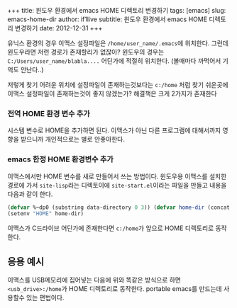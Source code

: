 +++
title: 윈도우 환경에서 emacs HOME 디렉토리 변경하기
tags: [emacs]
slug: emacs-home-dir
author: if1live
subtitle: 윈도우 환경에서 emacs HOME 디렉토리 변경하기
date: 2012-12-31
+++

유닉스 환경의 경우 이맥스 설정파일은 `/home/user_name/.emacs`에 위치한다. 그런데 윈도우라면 저런 경로가 존재할리가 없잖아? 윈도우의 경우는 `C:/Users/user_name/blabla....` 어딘가에 적절히 위치한다. (볼때마다 까먹어서 기억도 안난다..)

저렇게 찾기 어려운 위치에 설정파일이 존재하는것보다는 `c:/home` 처럼 찾기 쉬운곳에 이맥스 설정파일이 존재하는것이 좋지 않겠는가? 해결책은 크게 2가지가 존재한다

### 전역 HOME 환경 변수 추가
시스템 변수로 HOME을 추가하면 된다. 이맥스가 아닌 다른 프로그램에 대해서까지 영향을 받으니까 개인적으로는 별로 안좋아한다.

### emacs 한정 HOME 환경변수 추가
이맥스에서만 HOME 변수를 새로 만들어서 쓰는 방법이다. 윈도우용 이맥스를 설치한 경로에 가서 `site-lisp`라는 디렉토이에 `site-start.el`이라는 파일을 만들고 내용을 다음과 같이 한다.

```cl
(defvar %~dp0 (substring data-directory 0 3)) (defvar home-dir (concat %~dp0 "home/"))
(setenv "HOME" home-dir)
```

이맥스가 C드라이브 어딘가에 존재한다면 `c:/home`가 앞으로 HOME 디렉토리로 동작한다. 

## 응용 예시
이맥스를 USB메모리에 집어넣는 다음에 위와 똑같은 방식으로 하면 `<usb_drive>:/home`가 HOME 디렉토리로 동작한다. portable emacs를 만드는데 사용할수 있는 편법이다.
